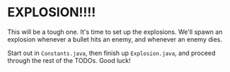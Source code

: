 # EXPLOSION!!!!

This will be a tough one. It's time to set up the explosions. We'll spawn an explosion whenever a bullet hits an enemy, and whenever an enemy dies.

Start out in `Constants.java`, then finish up `Explosion.java`, and proceed through the rest of the TODOs. Good luck!
